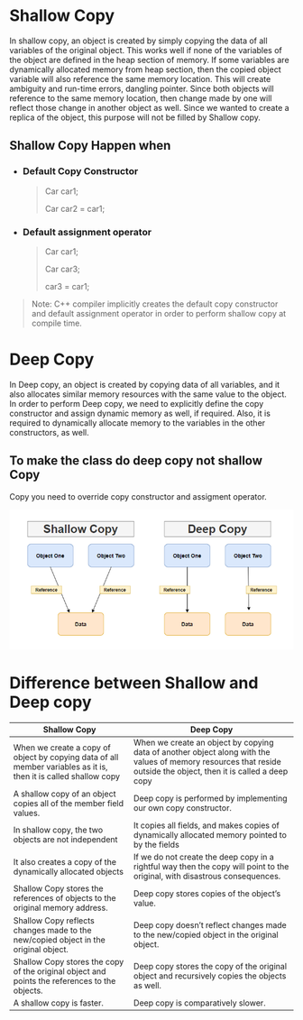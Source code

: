 # Shallow Copy

In shallow copy, an object is created by simply copying the data of all variables of the original object. This works well if none of the variables of the object are defined in the heap section of memory. If some variables are dynamically allocated memory from heap section, then the copied object variable will also reference the same memory location.
This will create ambiguity and run-time errors, dangling pointer. Since both objects will reference to the same memory location, then change made by one will reflect those change in another object as well. Since we wanted to create a replica of the object, this purpose will not be filled by Shallow copy. 

## Shallow Copy Happen when
- ### Default Copy Constructor
    > Car car1;
    >
    > Car car2 = car1;
- ### Default assignment operator
    > Car car1;
    >
    > Car car3;
    >
    > car3 = car1;


> Note: C++ compiler implicitly creates the default copy constructor and default assignment operator in order to perform shallow copy at compile time.


# Deep Copy
In Deep copy, an object is created by copying data of all variables, and it also allocates similar memory resources with the same value to the object. In order to perform Deep copy, we need to explicitly define the copy constructor and assign dynamic memory as well, if required. Also, it is required to dynamically allocate memory to the variables in the other constructors, as well.

## To make the class do deep copy not shallow Copy
Copy you need to override copy constructor and assigment operator.


![](/assets/images/shallow-vs-deep-copy.png)



# Difference between Shallow and Deep copy

| Shallow Copy | Deep Copy |
| --- | --- |
|When we create a copy of object by copying data of all member variables as it is, then it is called shallow copy|When we create an object by copying data of another object along with the values of memory resources that reside outside the object, then it is called a deep copy|
|A shallow copy of an object copies all of the member field values.|Deep copy is performed by implementing our own copy constructor.|
|In shallow copy, the two objects are not independent|It copies all fields, and makes copies of dynamically allocated memory pointed to by the fields|
|It also creates a copy of the dynamically allocated objects|If we do not create the deep copy in a rightful way then the copy will point to the original, with disastrous consequences.|
|Shallow Copy stores the references of objects to the original memory address.|Deep copy stores copies of the object’s value.|
|Shallow Copy reflects changes made to the new/copied object in the original object.|Deep copy doesn’t reflect changes made to the new/copied object in the original object.|
|Shallow Copy stores the copy of the original object and points the references to the objects.|Deep copy stores the copy of the original object and recursively copies the objects as well.|
|A shallow copy is faster.|Deep copy is comparatively slower.|




